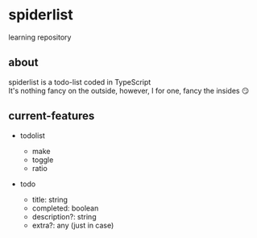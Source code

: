 # spiderlist
learning repository

## about

spiderlist is a todo-list coded in TypeScript  
It's nothing fancy on the outside, however, I for one, fancy the insides 😏

## current-features
- todolist
    - make
    - toggle
    - ratio

- todo
    - title: string
    - completed: boolean
    - description?: string
    - extra?: any (just in case)